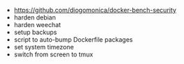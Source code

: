* https://github.com/diogomonica/docker-bench-security
* harden debian
* harden weechat
* setup backups
* script to auto-bump Dockerfile packages
* set system timezone
* switch from screen to tmux
